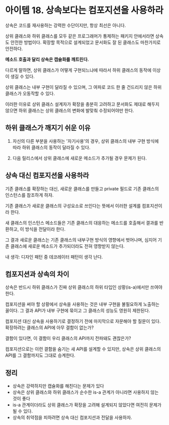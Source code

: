 # 아이템 18. 상속보다는 컴포지션을 사용하라

상속은 코드를 재사용하는 강력한 수단이지만, 항상 최선은 아니다.

상위 클래스와 하위 클래스를 모두 같은 프로그래머가 통제하는 패키지 안에서라면 상속도 안전한 방법이다. 확장할 목적으로 설계되었고 문서화도 잘 된 클래스도 마찬가지로 안전하다.

**메소드 호출과 달리 상속은 캡슐화를 깨트린다.**

다르게 말하면, 상위 클래스가 어떻게 구현되느냐에 따라서 하위 클래스의 동작에 이상이 생길 수 있다.

상위 클래스는 내부 구현이 달라질 수 있으며, 그 여파로 코드 한 줄 건드리지 않은 하위 클래스가 오동작할 수 있다.

이러한 이유로 상위 클래스 설계자가 확장을 충분히 고려하고 문서화도 제대로 해두지 않으면 하위 클래스는 상위 클래스의 변화에 발맞춰 수정되어야만 한다.

## 하위 클래스가 깨지기 쉬운 이유

1. 자신의 다른 부분을 사용하는 '자기사용'의 경우, 상위 클래스의 내부 구현 방식에 따라 하위 클래스의 동작이 달라질 수 있다.

2. 다음 릴리스에서 상위 클래스에 새로운 메소드가 추가될 경우 문제가 된다.

## 상속 대신 컴포지션을 사용하라

기존 클래스를 확장하는 대신, 새로운 클래스를 만들고 private 필드로 기존 클래스의 인스턴스를 참조하게 하자.

기존 클래스가 새로운 클래스의 구성요소로 쓰인다는 뜻에서 이러한 설계를 컴포지션이라 한다.

새 클래스의 인스턴스 메소드들은 기존 클래스의 대응하는 메소드를 호출해서 결과를 반환하고, 이 방식을 전달이라 한다.

그 결과 새로운 클래스는 기존 클래스의 내부구현 방식의 영향에서 벗어나며, 심지어 기존 클래스에 새로운 메소드가 추가되더라도 전혀 영향받지 않는다.

내 생각: 디자인 패턴 중 데코레이터 패턴이 생각 난다.

## 컴포지션과 상속의 차이

상속은 반드시 하위 클래스가 진짜 상위 클래스의 하위 타입인 상황(is-a)에서만 쓰여야 한다.

컴포지션을 써야 할 상황에서 상속을 사용하는 것은 내부 구현을 불필요하게 노출하는 꼴이다. 그 결과 API가 내부 구현에 묶이고 그 클래스의 성능도 영원히 제한된다.

컴포지션 대신 상속을 사용하기로 결정하기 전에 마지막으로 자문해야 할 질문이 있다. 확장하려는 클래스의 API에 아무 결함이 없는가?

결함이 있다면, 이 결함이 우리 클래스의 API까지 전파돼도 괜찮은가?

컴포지션으로는 이런 결함을 숨기는 새 API를 설계할 수 있지만, 상속은 상위 클래스의 API를 그 결함까지도 그대로 승계한다.

## 정리

- 상속은 강력하지만 캡슐화를 해친다는 문제가 있다
- 상속은 상위 클래스와 하위 클래스가 순수한 is-a 관계가 아니라면 사용하지 않는 것이 좋다
- is-a 관계이더라도 상위 클래스가 확장을 고려해 설계되지 않았다면 여전히 문제가 될 수 있다.
- 상속의 취약점을 피하려면 상속 대신 컴포지션과 전달을 사용하자.
